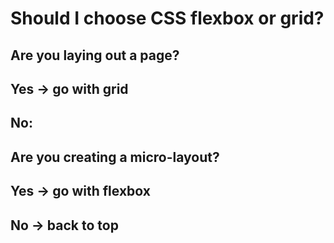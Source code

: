 # Should I choose CSS flexbox or grid?

## Are you laying out a page?   
  ## Yes -> go with grid
  ## No:  

## Are you creating a micro-layout?  
  ## Yes -> go with flexbox  
  ## No -> back to top  
  
